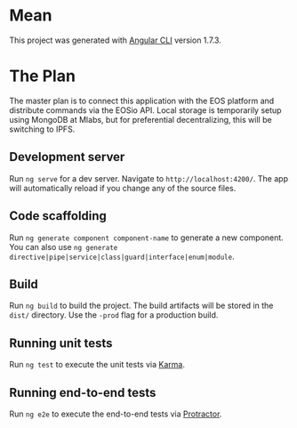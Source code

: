 # Mean

This project was generated with [Angular CLI](https://github.com/angular/angular-cli) version 1.7.3.

# The Plan

The master plan is to connect this application with the EOS platform and distribute commands via the EOSio API.
Local storage is temporarily setup using MongoDB at Mlabs, but for preferential decentralizing, this will be 
switching to IPFS.

## Development server

Run `ng serve` for a dev server. Navigate to `http://localhost:4200/`. The app will automatically reload if you change any of the source files.

## Code scaffolding

Run `ng generate component component-name` to generate a new component. You can also use `ng generate directive|pipe|service|class|guard|interface|enum|module`.

## Build

Run `ng build` to build the project. The build artifacts will be stored in the `dist/` directory. Use the `-prod` flag for a production build.

## Running unit tests

Run `ng test` to execute the unit tests via [Karma](https://karma-runner.github.io).

## Running end-to-end tests

Run `ng e2e` to execute the end-to-end tests via [Protractor](http://www.protractortest.org/).

